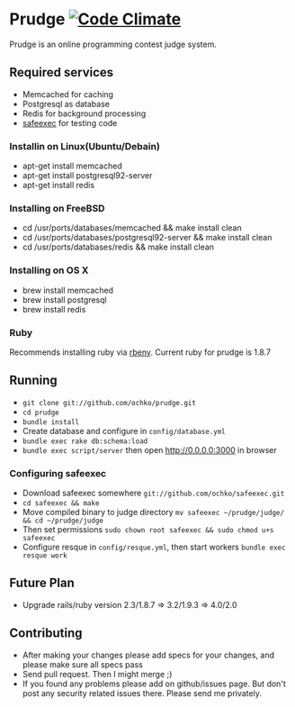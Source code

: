 # Prudge [![Code Climate](https://codeclimate.com/github/ochko/prudge.png)](https://codeclimate.com/github/ochko/prudge)

Prudge is an online programming contest judge system.

## Required services
* Memcached for caching
* Postgresql as database
* Redis for background processing
* [safeexec](https://github.com/ochko/safeexec) for testing code

### Installin on Linux(Ubuntu/Debain)
* apt-get install memcached
* apt-get install postgresql92-server
* apt-get install redis

### Installing on FreeBSD
* cd /usr/ports/databases/memcached && make install clean
* cd /usr/ports/databases/postgresql92-server && make install clean
* cd /usr/ports/databases/redis && make install clean

### Installing on OS X
* brew install memcached
* brew install postgresql
* brew install redis

### Ruby
Recommends installing ruby via [rbenv](https://github.com/sstephenson/rbenv).
Current ruby for prudge is 1.8.7

## Running
* `git clone git://github.com/ochko/prudge.git`
* `cd prudge`
* `bundle install`
* Create database and configure in `config/database.yml`
* `bundle exec rake db:schema:load`
* `bundle exec script/server` then open http://0.0.0.0:3000 in browser

### Configuring safeexec
* Download safeexec somewhere `git://github.com/ochko/safeexec.git`
* `cd safeexec && make`
* Move compiled binary to judge directory `mv safeexec ~/prudge/judge/ && cd ~/prudge/judge`
* Then set permissions `sudo chown root safeexec && sudo chmod u+s safeexec`
* Configure resque in `config/resque.yml`, then start workers `bundle exec resque work`

## Future Plan
* Upgrade rails/ruby version 2.3/1.8.7 => 3.2/1.9.3 => 4.0/2.0


## Contributing
* After making your changes please add specs for your changes, and please make sure all specs pass
* Send pull request. Then I might merge ;)
* If you found any problems please add on github/issues page. But don't post any security related issues there. Please send me privately.
